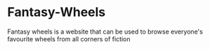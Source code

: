 # Fantasy-Wheels
Fantasy wheels is a website that can be used to browse everyone's favourite wheels from all corners of fiction
